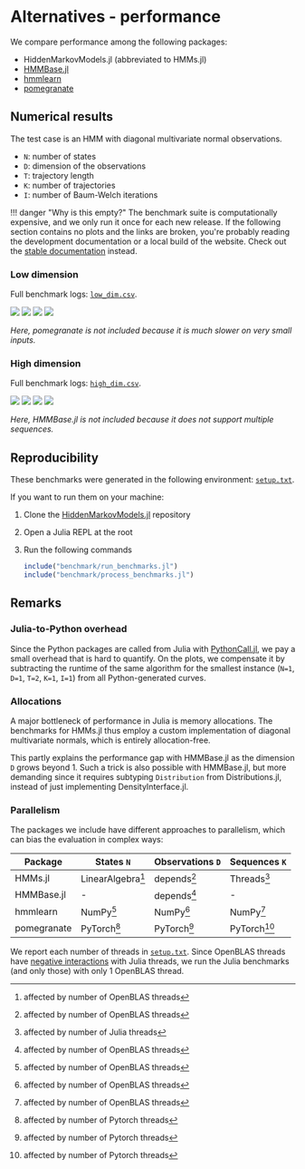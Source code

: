 # Alternatives - performance

We compare performance among the following packages:

- HiddenMarkovModels.jl (abbreviated to HMMs.jl)
- [HMMBase.jl](https://github.com/maxmouchet/HMMBase.jl)
- [hmmlearn](https://github.com/hmmlearn/hmmlearn)
- [pomegranate](https://github.com/jmschrei/pomegranate)

## Numerical results

The test case is an HMM with diagonal multivariate normal observations.

- `N`: number of states
- `D`: dimension of the observations
- `T`: trajectory length
- `K`: number of trajectories
- `I`: number of Baum-Welch iterations

!!! danger "Why is this empty?"
    The benchmark suite is computationally expensive, and we only run it once for each new release. If the following section contains no plots and the links are broken, you're probably reading the development documentation or a local build of the website. Check out the [stable documentation](https://gdalle.github.io/HiddenMarkovModels.jl/stable/) instead.

### Low dimension

Full benchmark logs: [`low_dim.csv`](./assets/benchmark/results/low_dim.csv).

![](./assets/benchmark/plots/low_dim_logdensity_(D=1,T=1000,K=1).svg)
![](./assets/benchmark/plots/low_dim_viterbi_(D=1,T=1000,K=1).svg)
![](./assets/benchmark/plots/low_dim_forward_backward_(D=1,T=1000,K=1).svg)
![](./assets/benchmark/plots/low_dim_baum_welch_(D=1,T=1000,K=1,I=10).svg)

_Here, pomegranate is not included because it is much slower on very small inputs._

### High dimension

Full benchmark logs: [`high_dim.csv`](./assets/benchmark/results/high_dim.csv).

![](./assets/benchmark/plots/high_dim_logdensity_(D=10,T=200,K=50).svg)
![](./assets/benchmark/plots/high_dim_viterbi_(D=10,T=200,K=50).svg)
![](./assets/benchmark/plots/high_dim_forward_backward_(D=10,T=200,K=50).svg)
![](./assets/benchmark/plots/high_dim_baum_welch_(D=10,T=200,K=50,I=10).svg)

_Here, HMMBase.jl is not included because it does not support multiple sequences._

## Reproducibility

These benchmarks were generated in the following environment: [`setup.txt`](./assets/benchmark/results/setup.txt).

If you want to run them on your machine:

1. Clone the [HiddenMarkovModels.jl](https://github.com/gdalle/HiddenMarkovModels.jl) repository
2. Open a Julia REPL at the root
3. Run the following commands

   ```julia
   include("benchmark/run_benchmarks.jl")
   include("benchmark/process_benchmarks.jl")
   ```

## Remarks

### Julia-to-Python overhead

Since the Python packages are called from Julia with [PythonCall.jl](https://github.com/cjdoris/PythonCall.jl), we pay a small overhead that is hard to quantify.
On the plots, we compensate it by subtracting the runtime of the same algorithm for the smallest instance (`N=1`, `D=1`, `T=2`, `K=1`, `I=1`) from all Python-generated curves.

### Allocations

A major bottleneck of performance in Julia is memory allocations. The benchmarks for HMMs.jl thus employ a custom implementation of diagonal multivariate normals, which is entirely allocation-free.

This partly explains the performance gap with HMMBase.jl as the dimension `D` grows beyond 1.
Such a trick is also possible with HMMBase.jl, but more demanding since it requires subtyping `Distribution` from Distributions.jl, instead of just implementing DensityInterface.jl.

### Parallelism

The packages we include have different approaches to parallelism, which can bias the evaluation in complex ways:

| Package     | States `N`        | Observations `D` | Sequences `K` |
| ----------- | ----------------- | ---------------- | ------------- |
| HMMs.jl     | LinearAlgebra[^2] | depends[^2]      | Threads[^1]   |
| HMMBase.jl  | -                 | depends[^2]      | -             |
| hmmlearn    | NumPy[^2]         | NumPy[^2]        | NumPy[^2]     |
| pomegranate | PyTorch[^3]       | PyTorch[^3]      | PyTorch[^3]   |

[^1]: affected by number of Julia threads
[^2]: affected by number of OpenBLAS threads
[^3]: affected by number of Pytorch threads

We report each number of threads in [`setup.txt`](./assets/benchmark/results/setup.txt).
Since OpenBLAS threads have [negative interactions](https://github.com/JuliaLang/julia/pull/50124) with Julia threads, we run the Julia benchmarks (and only those) with only 1 OpenBLAS thread.
